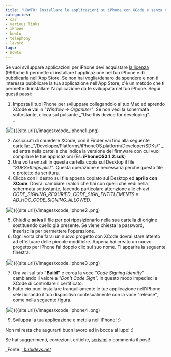 ```yaml
---
title: 'HOWTO: Installare le applicazioni su iPhone con XCode e senza certificato'
categories:
- car
- various links
- iPhone
- howto
- telephony
- lavoro
tags:
- howto
---
```

Se vuoi sviluppare applicazioni per iPhone devi acquistare  [la
licenza](http://developer.apple.com/programs/iphone/) (99$)che ti permette di
installare l'applicazione nel tuo iPhone e di pubblicarla nell'App Store. Se
non hai voglia/denaro da spendere e non ti interessa pubblicare la tua
applicazione nell'App Store, c'è un metodo che ti permette di installare
l'applicazione da te sviluppata nel tuo iPhone. Segui questi passi:

  1. Imposta il tuo iPhone per sviluppare collegandolo al tuo Mac ed aprendo XCode e vai in _"Window -> Organizer"_. Se non vedi la schermata sottostante, clicca sul pulsante _"Use this device for developing".  
[]({{site.url}}/images/xcode_iphone1.png) _

[![]({{site.url}}/images/xcode_iphone1.png)]({{site.url}}/images/xcode_iphone1
.png)

  2. Assicurati di chuedere XCode, con il Finder vai fino alla seguente cartella: _"/Developer/Platforms/iPhoneOS.platform/Developer/SDKs/" _ ed entra nella cartella che indica la versione del firmware con cui vuoi compilare le tue applicazioni (Es: **iPhoneOS3.1.2.sdk**)
  3. Una volta entrati in questa cartella copia sul Desktop il file _"SDKSettings.plist"_. Questa operazione e necessaria perché questo file e protetto da scrittura.
  4. Clicca con il destro sul file appena copiato sul Desktop ed **aprilo con XCode**. Dovrai cambiare i valori che hai con quelli che vedi nella schermata sottostante, facendo particolare attenzione alle chiavi _CODE_SIGNING_REQURIED_, _CODE_SIGN_ENTITLEMENTS_ e _AD_HOC_CODE_SIGNING_ALLOWED_. 

[![]({{site.url}}/images/xcode_iphone2.png)]({{site.url}}/images/xcode_iphone2
.png)

  

  5. Chiudi e **salva** il file per poi riposizionarlo nella sua cartella di origine sostituendo quello già presente. Se viene chiesta la password, inseriscila per permettere l'operazione.
  6. Ogni volta che  farai un nuovo progetto con XCode dovrai stare attento ad effettuare delle piccole modifiche. Appena hai creato un nuovo progetto per iPhone fai doppio clic sul suo nome. Ti apparira la seguente finestra: 

[![]({{site.url}}/images/xcode_iphone3.png)]({{site.url}}/images/xcode_iphone3
.png)

  

  7. Ora vai sul tab **"Build"** e cerca la voce _"Code Signing Identity"_ cambiando il valore a _"Don't Code Sign"._ In questo modo impedisci a XCode di controllare il certificato.
  8. Fatto cio puoi installare tranquillamente le tue applicazione nell'iPhone selezionando il tuo dispositivo contesualmente con la voce "release", come nella seguente figura. 

[![]({{site.url}}/images/xcode_iphone4.png)]({{site.url}}/images/xcode_iphone4
.png)

  

  9. Sviluppa la tua applicazione e mettila nell'iPhone! :)
  

  
Non mi resta che augurarti buon lavoro ed in bocca al lupo! :)

Se hai suggerimenti, correzioni, critiche,
[scrivimi](http://www.diegor.it/chi-e-diegor/) o commenta il post!

_Fonte: _[_bubidevs.net_](http://www.bubidevs.net)


